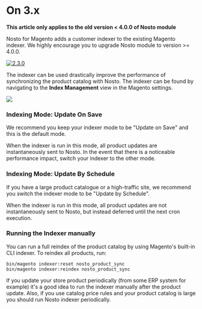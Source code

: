 # On 3.x

**This article only applies to the old version &lt; 4.0.0 of Nosto module**

Nosto for Magento adds a customer indexer to the existing Magento indexer. We highly encourage you to upgrade Nosto module to version &gt;= 4.0.0.

[![2.3.0](https://camo.githubusercontent.com/a5ab930572e73488f3e1afef1f234a4949c150a9/68747470733a2f2f696d672e736869656c64732e696f2f62616467652f6e6f73746f2d322e332e30253230253343253230342e302e302d677265656e2e737667)](https://camo.githubusercontent.com/a5ab930572e73488f3e1afef1f234a4949c150a9/68747470733a2f2f696d672e736869656c64732e696f2f62616467652f6e6f73746f2d322e332e30253230253343253230342e302e302d677265656e2e737667)

The indexer can be used drastically improve the performance of synchronizing the product catalog with Nosto. The indexer can be found by navigating to the **Index Management** view in the Magento settings.

[![](https://user-images.githubusercontent.com/327432/35035565-75d26b60-fb7a-11e7-80b9-6759a38cab6c.png)](https://user-images.githubusercontent.com/327432/35035565-75d26b60-fb7a-11e7-80b9-6759a38cab6c.png)

### Indexing Mode: Update On Save

We recommend you keep your indexer mode to be "Update on Save" and this is the default mode.

When the indexer is run in this mode, all product updates are instantaneously sent to Nosto. In the event that there is a noticeable performance impact, switch your indexer to the other mode.

### Indexing Mode: Update By Schedule

If you have a large product catalogue or a high-traffic site, we recommend you switch the indexer mode to be "Update by Schedule".

When the indexer is run in this mode, all product updates are not instantaneously sent to Nosto, but instead deferred until the next cron execution.

### Running the Indexer manually

You can run a full reindex of the product catalog by using Magento's built-in CLI indexer. To reindex all products, run:

```text
bin/magento indexer:reset nosto_product_sync
bin/magento indexer:reindex nosto_product_sync
```

If you update your store product periodically \(from some ERP system for example\) it's a good idea to run the indexer manually after the product update. Also, if you use catalog price rules and your product catalog is large you should run Nosto indexer periodically.

